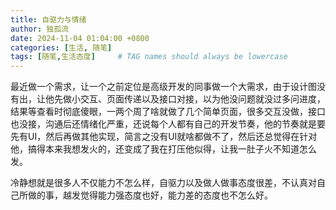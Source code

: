 ```yaml
---
title: 自驱力与情绪
author: 独孤流
date: 2024-11-04 01:04:00 +0800
categories: [生活, 随笔]
tags: [随笔,生活态度]     # TAG names should always be lowercase
---
```


最近做一个需求，让一个之前定位是高级开发的同事做一个大需求，由于设计图没有出，让他先做小交互、页面传递以及接口对接，以为他没问题就没过多问进度，结果等查看时彻底傻眼，一两个周了啥就做了几个简单页面，很多交互没做，接口也没接，沟通后还情绪化严重，还说每个人都有自己的开发节奏，他的节奏就是要先有UI，然后再做其他实现，简言之没有UI就啥都做不了，然后还总觉得在针对他，搞得本来我想发火的，还变成了我在打压他似得，让我一肚子火不知道怎么发。

冷静想就是很多人不仅能力不怎么样，自驱力以及做人做事态度很差，不认真对自己所做的事，越发觉得能力强态度也好，能力差的态度也不怎么好。